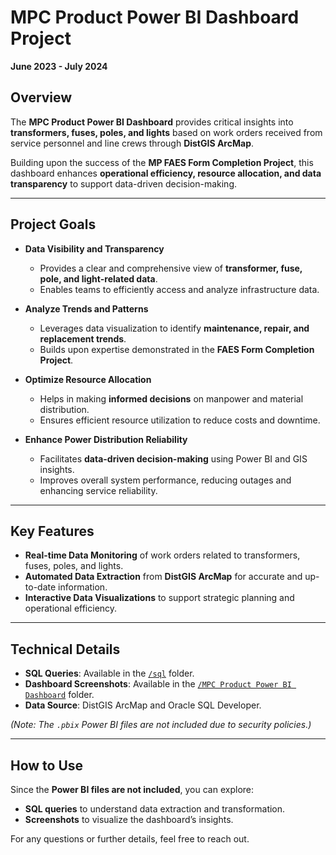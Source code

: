 # MPC Product Power BI Dashboard Project  
**June 2023 - July 2024**  

## Overview  

The **MPC Product Power BI Dashboard** provides critical insights into **transformers, fuses, poles, and lights** based on work orders received from service personnel and line crews through **DistGIS ArcMap**.  

Building upon the success of the **MP FAES Form Completion Project**, this dashboard enhances **operational efficiency, resource allocation, and data transparency** to support data-driven decision-making.  

---

## Project Goals  

- **Data Visibility and Transparency**  
  - Provides a clear and comprehensive view of **transformer, fuse, pole, and light-related data**.  
  - Enables teams to efficiently access and analyze infrastructure data.  

- **Analyze Trends and Patterns**  
  - Leverages data visualization to identify **maintenance, repair, and replacement trends**.  
  - Builds upon expertise demonstrated in the **FAES Form Completion Project**.  

- **Optimize Resource Allocation**  
  - Helps in making **informed decisions** on manpower and material distribution.  
  - Ensures efficient resource utilization to reduce costs and downtime.  

- **Enhance Power Distribution Reliability**  
  - Facilitates **data-driven decision-making** using Power BI and GIS insights.  
  - Improves overall system performance, reducing outages and enhancing service reliability.  

---

## Key Features  

- **Real-time Data Monitoring** of work orders related to transformers, fuses, poles, and lights.  
- **Automated Data Extraction** from **DistGIS ArcMap** for accurate and up-to-date information.  
- **Interactive Data Visualizations** to support strategic planning and operational efficiency.  

---

## Technical Details  

- **SQL Queries**: Available in the [`/sql`](sql/) folder.  
- **Dashboard Screenshots**: Available in the [`/MPC Product Power BI Dashboard`](/mpc%20internship%20dashboards/MPC%20Product%20Power%20BI%20Dashboard/) folder.  
- **Data Source**: DistGIS ArcMap and Oracle SQL Developer.  

*(Note: The `.pbix` Power BI files are not included due to security policies.)*  

---

## How to Use  

Since the **Power BI files are not included**, you can explore:  
- **SQL queries** to understand data extraction and transformation.  
- **Screenshots** to visualize the dashboard’s insights.  

For any questions or further details, feel free to reach out.  

